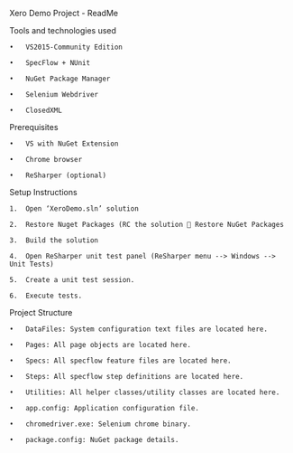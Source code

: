 Xero Demo Project - ReadMe



Tools and technologies used

	•	VS2015-Community Edition
	
	•	SpecFlow + NUnit
	
	•	NuGet Package Manager
	
	•	Selenium Webdriver
	
	•	ClosedXML


Prerequisites

	•	VS with NuGet Extension
	
	•	Chrome browser
	
	•	ReSharper (optional)


Setup Instructions

	1.	Open ‘XeroDemo.sln’ solution
	
	2.	Restore Nuget Packages (RC the solution  Restore NuGet Packages
	
	3.	Build the solution
	
	4.	Open ReSharper unit test panel (ReSharper menu --> Windows --> Unit Tests)
	
	5.	Create a unit test session.
	
	6.	Execute tests.


Project Structure

	•	DataFiles: System configuration text files are located here.
	
	•	Pages: All page objects are located here.
	
	•	Specs: All specflow feature files are located here.
	
	•	Steps: All specflow step definitions are located here.
	
	•	Utilities: All helper classes/utility classes are located here.
	
	•	app.config: Application configuration file.
	
	•	chromedriver.exe: Selenium chrome binary.
	
	•	package.config: NuGet package details.

